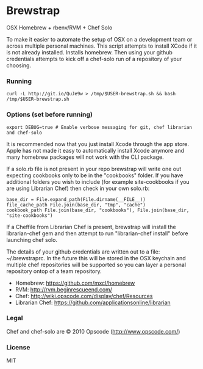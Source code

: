 # Brewstrap

OSX Homebrew + rbenv/RVM + Chef Solo

To make it easier to automate the setup of OSX on a development team or across multiple personal machines. This script attempts to install XCode if it is not already installed. Installs homebrew. Then using your github credentials attempts to kick off a chef-solo run of a repository of your choosing.

### Running

    curl -L http://git.io/QuJe9w > /tmp/$USER-brewstrap.sh && bash /tmp/$USER-brewstrap.sh

### Options (set before running)

    export DEBUG=true # Enable verbose messaging for git, chef librarian and chef-solo

It is recommended now that you just install Xcode through the app store. Apple has not made it easy
to automatically install Xcode anymore and many homebrew packages will not work with the CLI package.

If a solo.rb file is not present in your repo brewstrap will write one out
expecting cookbooks only to be in the "cookbooks" folder. If you have additional
folders you wish to include (for example site-cookbooks if you are using
Librarian Chef) then check in your own solo.rb:

    base_dir = File.expand_path(File.dirname(__FILE__))
    file_cache_path File.join(base_dir, "tmp", "cache")
    cookbook_path File.join(base_dir, "cookbooks"), File.join(base_dir, "site-cookbooks")

If a Cheffile from Librarian Chef is present, brewstrap will install the
librarian-chef gem and then attempt to run "librarian-chef install" before
launching chef solo.

The details of your github credentials are written out to a file: ~/.brewstraprc.
In the future this will be stored in the OSX keychain and multiple chef repositories
will be supported so you can layer a personal repository ontop of a team repository.

* Homebrew: https://github.com/mxcl/homebrew
* RVM: http://rvm.beginrescueend.com/
* Chef: http://wiki.opscode.com/display/chef/Resources
* Librarian Chef: https://github.com/applicationsonline/librarian

### Legal

Chef and chef-solo are © 2010 Opscode (http://www.opscode.com/)

### License

MIT


